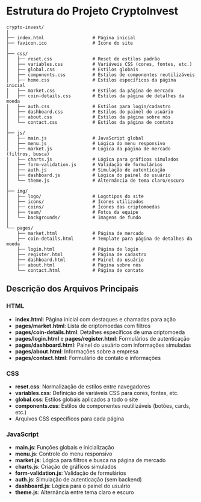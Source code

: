 # Estrutura do Projeto CryptoInvest

```
crypto-invest/
│
├── index.html                  # Página inicial
├── favicon.ico                 # Ícone do site
│
├── css/
│   ├── reset.css               # Reset de estilos padrão
│   ├── variables.css           # Variáveis CSS (cores, fontes, etc.)
│   ├── global.css              # Estilos globais
│   ├── components.css          # Estilos de componentes reutilizáveis
│   ├── home.css                # Estilos específicos da página inicial
│   ├── market.css              # Estilos da página de mercado
│   ├── coin-details.css        # Estilos da página de detalhes da moeda
│   ├── auth.css                # Estilos para login/cadastro
│   ├── dashboard.css           # Estilos do painel do usuário
│   ├── about.css               # Estilos da página sobre nós
│   └── contact.css             # Estilos da página de contato
│
├── js/
│   ├── main.js                 # JavaScript global
│   ├── menu.js                 # Lógica do menu responsivo
│   ├── market.js               # Lógica da página de mercado (filtros, busca)
│   ├── charts.js               # Lógica para gráficos simulados
│   ├── form-validation.js      # Validação de formulários
│   ├── auth.js                 # Simulação de autenticação
│   ├── dashboard.js            # Lógica do painel do usuário
│   └── theme.js                # Alternância de tema claro/escuro
│
├── img/
│   ├── logo/                   # Logotipos do site
│   ├── icons/                  # Ícones utilizados
│   ├── coins/                  # Ícones das criptomoedas
│   ├── team/                   # Fotos da equipe
│   └── backgrounds/            # Imagens de fundo
│
└── pages/
    ├── market.html             # Página de mercado
    ├── coin-details.html       # Template para página de detalhes da moeda
    ├── login.html              # Página de login
    ├── register.html           # Página de cadastro
    ├── dashboard.html          # Painel do usuário
    ├── about.html              # Página sobre nós
    └── contact.html            # Página de contato
```

## Descrição dos Arquivos Principais

### HTML
- **index.html**: Página inicial com destaques e chamadas para ação
- **pages/market.html**: Lista de criptomoedas com filtros
- **pages/coin-details.html**: Detalhes específicos de uma criptomoeda
- **pages/login.html** e **pages/register.html**: Formulários de autenticação
- **pages/dashboard.html**: Painel do usuário com informações simuladas
- **pages/about.html**: Informações sobre a empresa
- **pages/contact.html**: Formulário de contato e informações

### CSS
- **reset.css**: Normalização de estilos entre navegadores
- **variables.css**: Definição de variáveis CSS para cores, fontes, etc.
- **global.css**: Estilos globais aplicados a todo o site
- **components.css**: Estilos de componentes reutilizáveis (botões, cards, etc.)
- Arquivos CSS específicos para cada página

### JavaScript
- **main.js**: Funções globais e inicialização
- **menu.js**: Controle do menu responsivo
- **market.js**: Lógica para filtros e busca na página de mercado
- **charts.js**: Criação de gráficos simulados
- **form-validation.js**: Validação de formulários
- **auth.js**: Simulação de autenticação (sem backend)
- **dashboard.js**: Lógica para o painel do usuário
- **theme.js**: Alternância entre tema claro e escuro

